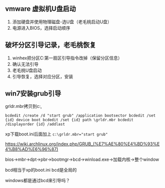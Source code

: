 ## vmware 虚拟机U盘启动

1. 添加硬盘并使用物理磁盘-选U盘（老毛桃启动U盘）
2. 电源进入BIOS，选择启动顺序

## 破坏分区引导记录，老毛桃恢复

1. winhex把分区C:第一扇区引导指令改掉（保留分区信息）
2. 确认无法引导
3. 老毛桃U盘启动
4. 引导恢复，选择对应分区，安装

## win7安装grub引导

grldr.mbr拷贝到c:\,
```
bcdedit /create /d "start grub" /application bootsector bcdedit /set {id} device boot bcdedit /set {id} path \grldr.mbr bcdedit /displayorder {id} /addlast
```

xp下载boot.ini后面加上
`c:\grldr.mbr="start grub"`

https://wiki.archlinux.org/index.php/GRUB_(%E7%AE%80%E4%BD%93%E4%B8%AD%E6%96%87)

bios->mbr->dpt->pbr->bootmgr->bcd->winload.exe->加载内核->整个window

bcd相当于xp的boot.ini
bcd是全局的

windows都是通过bcd来引导吗？


